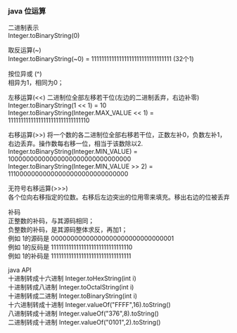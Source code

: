 ### java 位运算  


二进制表示    
Integer.toBinaryString(0)  

取反运算(~)   
Integer.toBinaryString(~0) = 11111111111111111111111111111111  (32个1)  

按位异或 (^)   
相异为1，相同为0；  
     
左移运算(<<)
二进制位全部左移若干位(左边的二进制丢弃，右边补零)  
Integer.toBinaryString(1 << 1)  =  10  
Integer.toBinaryString(Integer.MAX_VALUE << 1) = 11111111111111111111111111111110  

右移运算(>>)
将一个数的各二进制位全部右移若干位，正数左补0，负数左补1，右边丢弃。操作数每右移一位，相当于该数除以2.  
Integer.toBinaryString(Integer.MIN_VALUE) = 10000000000000000000000000000000  
Integer.toBinaryString(Integer.MIN_VALUE >> 2) = 11100000000000000000000000000000  

无符号右移运算(>>>)  
各个位向右移指定的位数。右移后左边突出的位用零来填充。移出右边的位被丢弃  

补码  
正整数的补码，与其源码相同；  
负整数的补码，是其源码整体求反，再加1；  
例如 1的源码是 00000000000000000000000000000001  
例如 1的反码是 11111111111111111111111111111110  
例如 1的补码是 11111111111111111111111111111111  


java API  
十进制转成十六进制         Integer.toHexString(int i)     
十进制转成八进制         	  Integer.toOctalString(int i)     
十进制转成二进制         	  Integer.toBinaryString(int i)     
十六进制转成十进制          Integer.valueOf("FFFF",16).toString()     
八进制转成十进制         	   Integer.valueOf("376",8).toString()     
二进制转成十进制         	   Integer.valueOf("0101",2).toString()   

